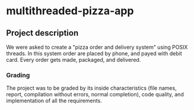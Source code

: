 # multithreaded-pizza-app
## Project description
We were asked to create a "pizza order and delivery system" using POSIX threads. 
In this system order are placed by phone, and payed with debit card. Every order gets made, packaged, and delivered.

### Grading
The project was to be graded by its inside characteristics (file names, report, compilation without errors, normal completion), code quality, and implementation of all the requirements.
